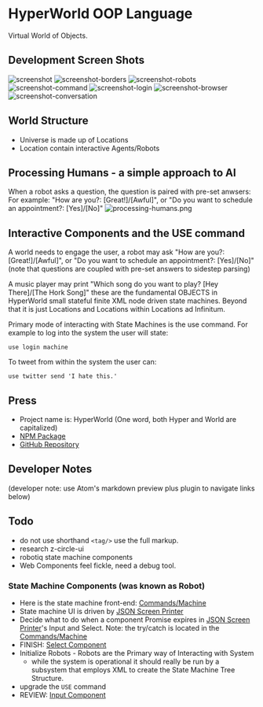 # HyperWorld OOP Language
Virtual World of Objects.

## Development Screen Shots
![screenshot](screenshot.png)
![screenshot-borders](screenshot-borders.png)
![screenshot-robots](screenshot-robots.png)
![screenshot-command](screenshot-command.png)
![screenshot-login](screenshot-login.png)
![screenshot-browser](screenshot-browser.png)
![screenshot-conversation](screenshot-conversation.png)

## World Structure
- Universe is made up of Locations
- Location contain interactive Agents/Robots


## Processing Humans - a simple approach to AI

When a robot asks a question, the question is paired with pre-set anwsers:
For example: "How are you?: [Great!]/[Awful]", or "Do you want to schedule an appointment?: [Yes]/[No]"
![processing-humans.png](processing-humans.png)

## Interactive Components and the USE command

A world needs to engage the user, a robot may ask "How are you?: [Great!]/[Awful]", or "Do you want to schedule an appointment?: [Yes]/[No]"
(note that questions are coupled with pre-set answers to sidestep parsing)

A music player may print "Which song do you want to play? [Hey There]/[The Hork Song]" these are the fundamental OBJECTS in HyperWorld small
stateful finite XML node driven state machines. Beyond that it is just Locations and Locations within Locations ad Infinitum.

Primary mode of interacting with State Machines is the use command.
For example to log into the system the user will state:

    use login machine

To tweet from within the system the user can:

    use twitter send 'I hate this.'

## Press
- Project name is: HyperWorld (One word, both Hyper and World are capitalized)
- [NPM Package](https://www.npmjs.com/package/hyperworld)
- [GitHub Repository](https://github.com/fantasyui-com/hyperworld)


## Developer Notes

(developer note: use Atom's markdown preview plus plugin to navigate links below)

## Todo

- do not use shorthand ```<tag/>``` use the full <tag></tag> markup.
- research z-circle-ui
- robotiq state machine components
- Web Components feel fickle, need a debug tool.

### State Machine Components (was known as Robot)

- Here is the state machine front-end: [Commands/Machine](src/organization/node_modules/Commands/node_modules/Machine/index.mjs)
- State machine UI is driven by [JSON Screen Printer](src/organization/node_modules/Screen/Printer/Json.mjs)
- Decide what to do when a component Promise expires in [JSON Screen Printer](src/organization/node_modules/Screen/Printer/Json.mjs)'s Input and Select. Note: the try/catch is located in the [Commands/Machine](src/organization/node_modules/Commands/node_modules/Machine/index.mjs)
- FINISH: [Select Component](public/modules/select-component/index.js)
- Initialize Robots - Robots are the Primary way of Interacting with System
  - while the system is operational it should really be run by a subsystem
    that employs XML to create the State Machine Tree Structure.
- upgrade the ```USE``` command
- REVIEW: [Input Component](public/modules/input-component/index.js)
